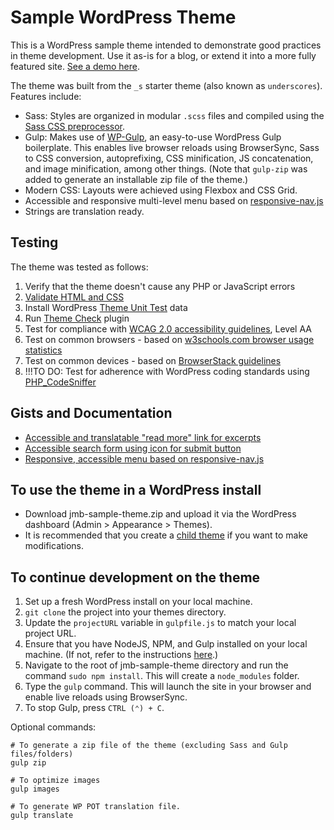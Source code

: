 
Sample WordPress Theme
===

This is a WordPress sample theme intended to demonstrate good practices in theme development. 
Use it as-is for a blog, or extend it into a more fully featured site.
[See a demo here](https://sampletheme.jamiebergen.com/).

The theme was built from the `_s` starter theme (also known as `underscores`). Features include:

* Sass: Styles are organized in modular `.scss` files and compiled using the [Sass CSS preprocessor](https://sass-lang.com/).
* Gulp: Makes use of [WP-Gulp](https://github.com/ahmadawais/WPGulp), an easy-to-use WordPress Gulp boilerplate. This enables live browser reloads using BrowserSync, Sass to CSS conversion, autoprefixing, CSS minification, JS concatenation, and image minification, among other things.
(Note that `gulp-zip` was added to generate an installable zip file of the theme.)
* Modern CSS: Layouts were achieved using Flexbox and CSS Grid.
* Accessible and responsive multi-level menu based on [responsive-nav.js](https://github.com/viljamis/responsive-nav.js)
* Strings are translation ready.

Testing
---------------

The theme was tested as follows:

1. Verify that the theme doesn't cause any PHP or JavaScript errors
2. [Validate HTML and CSS](https://codex.wordpress.org/Validating_a_Website)
3. Install WordPress [Theme Unit Test](https://codex.wordpress.org/Theme_Unit_Test) data
4. Run [Theme Check](https://wordpress.org/plugins/theme-check/) plugin
4. Test for compliance with [WCAG 2.0 accessibility guidelines](https://www.w3.org/WAI/intro/wcag), Level AA
5. Test on common browsers - based on [w3schools.com browser usage statistics](https://www.w3schools.com/browsers/default.asp) 
6. Test on common devices - based on [BrowserStack guidelines](https://www.browserstack.com/test-on-the-right-mobile-devices)
7. !!!TO DO: Test for adherence with WordPress coding standards using [PHP_CodeSniffer](https://github.com/WordPress-Coding-Standards/WordPress-Coding-Standards)

Gists and Documentation
---------------

* [Accessible and translatable "read more" link for excerpts](https://gist.github.com/48d41daa1ec6ffe3bc6276d8506ab3bc)
* [Accessible search form using icon for submit button](https://gist.github.com/d5f15744341b8b6dbc37212cc3460df0)
* [Responsive, accessible menu based on responsive-nav.js](https://gist.github.com/d08164cbf17671732782fd4e807599a3)

To use the theme in a WordPress install
---------------

* Download jmb-sample-theme.zip and upload it via the WordPress dashboard (Admin > Appearance > Themes).
* It is recommended that you create a [child theme](https://codex.wordpress.org/Child_Themes) if you want to make modifications.

To continue development on the theme
---------------

1. Set up a fresh WordPress install on your local machine.
2. `git clone` the project into your themes directory.
3. Update the `projectURL` variable in `gulpfile.js` to match your local project URL.
4. Ensure that you have NodeJS, NPM, and Gulp installed on your local machine. (If not, refer to the instructions [here](https://github.com/ahmadawais/WPGulp).)
5. Navigate to the root of jmb-sample-theme directory and run the command `sudo npm install`. This will create a `node_modules` folder.
6. Type the `gulp` command. This will launch the site in your browser and enable live reloads using BrowserSync.
7. To stop Gulp, press `CTRL (⌃) + C`.

Optional commands:
```
# To generate a zip file of the theme (excluding Sass and Gulp files/folders)
gulp zip
```
```
# To optimize images
gulp images
```
```
# To generate WP POT translation file.
gulp translate
```
